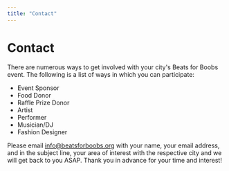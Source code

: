 ```yaml
---
title: "Contact"
---
```

# Contact

There are numerous ways to get involved with your city's Beats for Boobs event.  The following is a list of ways in
which you can participate:

* Event Sponsor
* Food Donor
* Raffle Prize Donor
* Artist
* Performer
* Musician/DJ
* Fashion Designer

Please email [info@beatsforboobs.org](info@beatsforboobs.org) with your name, your email address, and in the subject line, your area of interest with the respective
city and we will get back to you ASAP.  Thank you in advance for your time and interest!


